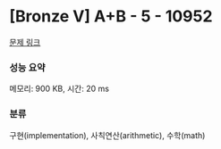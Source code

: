 # [Bronze V] A+B - 5 - 10952 

[문제 링크](https://www.acmicpc.net/problem/10952) 

### 성능 요약

메모리: 900 KB, 시간: 20 ms

### 분류

구현(implementation), 사칙연산(arithmetic), 수학(math)

